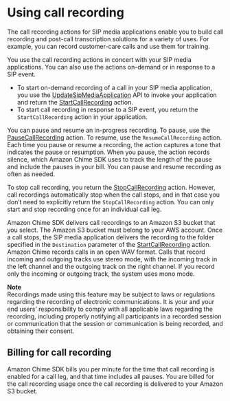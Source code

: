 # Using call recording<a name="sip-apps-call-record"></a>

The call recording actions for SIP media applications enable you to build call recording and post\-call transcription solutions for a variety of uses\. For example, you can record customer\-care calls and use them for training\.

You use the call recording actions in concert with your SIP media applications\. You can also use the actions on\-demand or in response to a SIP event\. 
+ To start on\-demand recording of a call in your SIP media application, you use the [UpdateSipMediaApplication](https://docs.aws.amazon.com/chime-sdk/latest/APIReference/API_UpdateSipMediaApplication.html) API to invoke your application and return the [StartCallRecording](https://docs.aws.amazon.com/chime-sdk/latest/APIReference/API_StartCallRecording.html) action\. 
+ To start call recording in response to a SIP event, you return the `StartCallRecording` action in your application\. 

You can pause and resume an in\-progress recording\. To pause, use the [PauseCallRecording](https://docs.aws.amazon.com/chime-sdk/latest/APIReference/API_PauseCallRecording.html) action\. To resume, use the `ResumeCallRecording` action\. Each time you pause or resume a recording, the action captures a tone that indicates the pause or resumption\. When you pause, the action records silence, which Amazon Chime SDK uses to track the length of the pause and include the pauses in your bill\. You can pause and resume recording as often as needed\. 

To stop call recording, you return the [StopCallRecording](https://docs.aws.amazon.com/chime-sdk/latest/APIReference/API_StopCallRecording.html) action\. However, call recordings automatically stop when the call stops, and in that case you don’t need to explicitly return the `StopCallRecording` action\. You can only start and stop recording once for an individual call leg\.

Amazon Chime SDK delivers call recordings to an Amazon S3 bucket that you select\. The Amazon S3 bucket must belong to your AWS account\. Once a call stops, the SIP media application delivers the recording to the folder specified in the `Destination` parameter of the [StartCallRecording](start-call-recording.md) action\. Amazon Chime records calls in an open WAV format\. Calls that record incoming and outgoing tracks use stereo mode, with the incoming track in the left channel and the outgoing track on the right channel\. If you record only the incoming or outgoing track, the system uses mono mode\.

**Note**  
Recordings made using this feature may be subject to laws or regulations regarding the recording of electronic communications\. It is your and your end users’ responsibility to comply with all applicable laws regarding the recording, including properly notifying all participants in a recorded session or communication that the session or communication is being recorded, and obtaining their consent\.

## Billing for call recording<a name="call-billing"></a>

Amazon Chime SDK bills you per minute for the time that call recording is enabled for a call leg, and that time includes all pauses\. You are billed for the call recording usage once the call recording is delivered to your Amazon S3 bucket\.